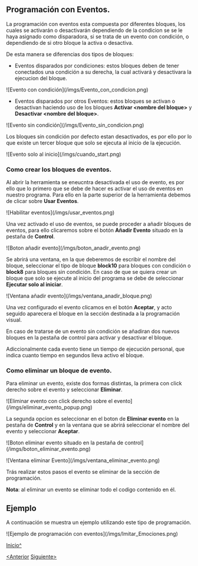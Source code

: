 <a name="Inicio"></a>

## Programación con Eventos.

La programación con eventos esta compuesta por diferentes bloques, los cuales se activarán o desactivarán 
dependiendo de la condicion se se le haya asignado como disparadora, si se trata de un evento con condición,
o dependiendo de si otro bloque la activa o desactiva.


De esta manera se diferencias dos tipos de bloques:

 * Eventos disparados por condiciones: estos bloques deben de tener conectados una condición a su derecha, la cual 
 activará y desactivara la ejecucion del bloque.
 
![Evento con condición](<sharepath>/imgs/Evento_con_condicion.png)

 * Eventos disparados por otros Eventos: estos bloques se activan o desactivan haciendo uso de los bloques **Activar \<nombre del bloque\>**
 y **Desactivar \<nombre del bloque\>**.
 
![Evento sin condición](<sharepath>/imgs/Evento_sin_condicion.png)

Los bloques sin condición por defecto estan desactivados, es por ello por lo que existe un tercer bloque que solo se
ejecuta al inicio de la ejecución.

![Evento solo al inicio](<sharepath>/imgs/cuando_start.png)


### Como crear los bloques de eventos.

Al abrir la herramienta se eneucntra desactivada el uso de evento, es por ello que lo primero que se debe de hacer es
activar el uso de eventos en nuestro programa. Para ello en la parte superior de la herramienta debemos de clicar sobre 
**Usar Eventos**.

![Habilitar eventos](<sharepath>/imgs/usar_eventos.png)

Una vez activado el uso de eventos, se puede proceder a añadir bloques de eventos, para ello clicaremos
sobre el botón **Añadir Evento** situado en la pestaña de **Control**.

![Boton añadir evento](<sharepath>/imgs/boton_anadir_evento.png)

Se abrirá una ventana, en la que deberemos de escribir el nombre del bloque, seleccionar 
el tipo de bloque **block10** para bloques con condición o **block8** para bloques sin condición.
En caso de que se quiera crear un bloque que solo se ejecute al inicio del programa se debe 
de seleccionar **Ejecutar solo al iniciar**.

![Ventana añadir evento](<sharepath>/imgs/ventana_anadir_bloque.png)

Una vez configurado el evento clicamos en el botón **Aceptar**, y acto seguido aparecera el bloque en la
sección destinada a la programación visual.

En caso de tratarse de un evento sin condición se añadiran dos nuevos bloques en la pestaña de control para activar y 
desactivar el bloque.

Adiccionalmente cada evento tiene un tiempo de ejecución personal, que indica cuanto tiempo en segundos lleva activo 
el bloque.

### Como eliminar un bloque de evento.

Para eliminar un evento, existe dos formas distintas, la primera con click derecho sobre el evento y seleccionar 
**Eliminar**.

![Eliminar evento con click derecho sobre el evento](<sharepath>/imgs/eliminar_evento_popup.png)

La segunda opcion es seleccionar en el boton de **Eliminar evento** en la pestaña de **Control**
y en la ventana que se abrirá seleccionar el nombre del evento y seleccionar **Aceptar**.

![Boton eliminar evento situado en la pestaña de control](<sharepath>/imgs/boton_eliminar_evento.png)

![Ventana eliminar Evento](<sharepath>/imgs/ventana_eliminar_evento.png)

Trás realizar estos pasos el evento se eliminar de la sección de programación.

**Nota**: al eliminar un evento se eliminar todo el codigo contenido en él.

## Ejemplo

A continuación se muestra un ejemplo utilizando este tipo de programación.

![Ejemplo de programación con eventos](<sharepath>/imgs/Imitar_Emociones.png)

[Inicio^](#Inicio)


[<Anterior]()
[Siguiente>]()